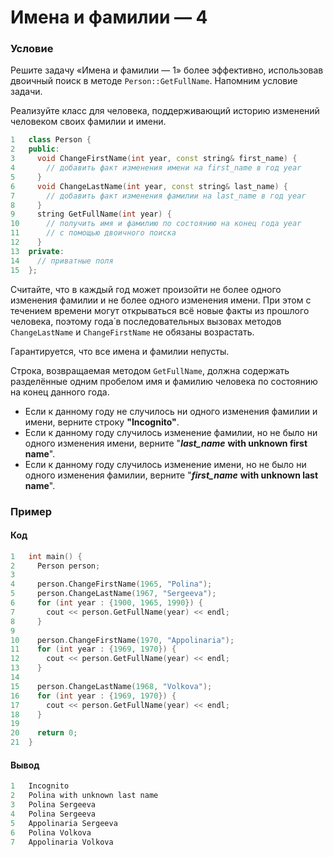 # Имена и фамилии — 4

### Условие
 
Решите задачу «Имена и фамилии — 1» более эффективно, использовав двоичный поиск в методе `Person::GetFullName`. Напомним условие задачи.

Реализуйте класс для человека, поддерживающий историю изменений человеком своих фамилии и имени.

```c++
1   class Person {
2   public:
3     void ChangeFirstName(int year, const string& first_name) {
4       // добавить факт изменения имени на first_name в год year
5     }
6     void ChangeLastName(int year, const string& last_name) {
7       // добавить факт изменения фамилии на last_name в год year
8     }
9     string GetFullName(int year) {
10      // получить имя и фамилию по состоянию на конец года year
11      // с помощью двоичного поиска
12    }
13  private:
14    // приватные поля
15  };
```

Считайте, что в каждый год может произойти не более одного изменения фамилии и не более одного изменения имени. При этом с течением времени могут открываться всё новые факты из прошлого человека, поэтому года́ в последовательных вызовах методов `ChangeLastName` и `ChangeFirstName` не обязаны возрастать.

Гарантируется, что все имена и фамилии непусты.

Строка, возвращаемая методом `GetFullName`, должна содержать разделённые одним пробелом имя и фамилию человека по состоянию на конец данного года.

* Если к данному году не случилось ни одного изменения фамилии и имени, верните строку **"Incognito"**.
* Если к данному году случилось изменение фамилии, но не было ни одного изменения имени, верните "***last_name*** **with unknown first name**".
* Если к данному году случилось изменение имени, но не было ни одного изменения фамилии, верните "***first_name*** **with unknown last name**".

### Пример

#### Код

```c++
1   int main() {
2     Person person;
3  
4     person.ChangeFirstName(1965, "Polina");
5     person.ChangeLastName(1967, "Sergeeva");
6     for (int year : {1900, 1965, 1990}) {
7       cout << person.GetFullName(year) << endl;
8     }
9  
10    person.ChangeFirstName(1970, "Appolinaria");
11    for (int year : {1969, 1970}) {
12      cout << person.GetFullName(year) << endl;
13    }
14  
15    person.ChangeLastName(1968, "Volkova");
16    for (int year : {1969, 1970}) {
17      cout << person.GetFullName(year) << endl;
18    }
19  
20    return 0;
21  }
```

#### Вывод

```objectivec
1   Incognito
2   Polina with unknown last name
3   Polina Sergeeva
4   Polina Sergeeva
5   Appolinaria Sergeeva
6   Polina Volkova
7   Appolinaria Volkova
```